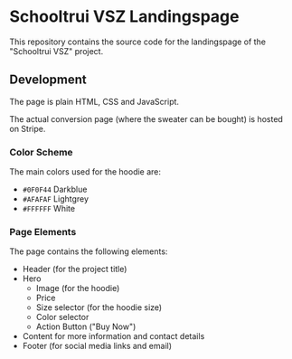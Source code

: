 # Schooltrui VSZ Landingspage

This repository contains the source code for the landingspage of the "Schooltrui VSZ" project.

## Development

The page is plain HTML, CSS and JavaScript.

The actual conversion page (where the sweater can be bought) is hosted on Stripe.

### Color Scheme

The main colors used for the hoodie are:

- `#0F0F44` Darkblue
- `#AFAFAF` Lightgrey
- `#FFFFFF` White

### Page Elements

The page contains the following elements:

- Header (for the project title)
- Hero 
  - Image (for the hoodie)
  - Price
  - Size selector (for the hoodie size)
  - Color selector
  - Action Button ("Buy Now")
- Content for more information and contact details
- Footer (for social media links and email)
